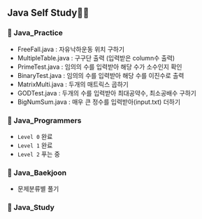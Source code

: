 ## Java Self Study💪🏻

### 💾 Java_Practice
- FreeFall.java : 자유낙하운동 위치 구하기
- MultipleTable.java : 구구단 출력 (입력받은 column수 출력)
- PrimeTest.java : 임의의 수를 입력받아 해당 수가 소수인지 확인
- BinaryTest.java : 임의의 수를 입력받아 해당 수를 이진수로 출력
- MatrixMulti.java : 두개의 매트릭스 곱하기
- GODTest.java : 두개의 수를 입력받아 최대공약수, 최소공배수 구하기
- BigNumSum.java : 매우 큰 정수를 입력받아(input.txt) 더하기

### 💾 Java_Programmers
- `Level 0` 완료
- `Level 1` 완료
- `Level 2` 푸는 중

### 💾 Java_Baekjoon
+ 문제분류별 풀기

### 💾 Java_Study
